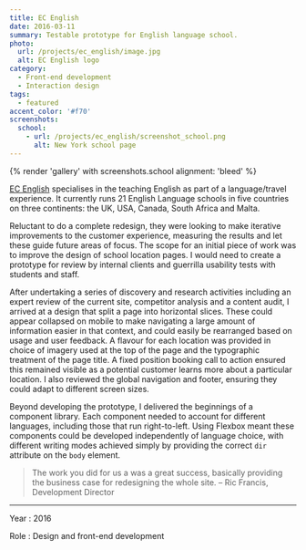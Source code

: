 ```yaml
---
title: EC English
date: 2016-03-11
summary: Testable prototype for English language school.
photo:
  url: /projects/ec_english/image.jpg
  alt: EC English logo
category:
  - Front-end development
  - Interaction design
tags:
  - featured
accent_color: '#f70'
screenshots:
  school:
    - url: /projects/ec_english/screenshot_school.png
      alt: New York school page
---
```

{% render 'gallery' with screenshots.school
  alignment: 'bleed'
%}

[EC English][1] specialises in the teaching English as part of a language/travel experience. It currently runs 21 English Language schools in five countries on three continents: the UK, USA, Canada, South Africa and Malta.

Reluctant to do a complete redesign, they were looking to make iterative improvements to the customer experience, measuring the results and let these guide future areas of focus. The scope for an initial piece of work was to improve the design of school location pages. I would need to create a prototype for review by internal clients and guerrilla usability tests with students and staff.

After undertaking a series of discovery and research activities including an expert review of the current site, competitor analysis and a content audit, I arrived at a design that split a page into horizontal slices. These could appear collapsed on mobile to make navigating a large amount of information easier in that context, and could easily be rearranged based on usage and user feedback. A flavour for each location was provided in choice of imagery used at the top of the page and the typographic treatment of the page title. A fixed position booking call to action ensured this remained visible as a potential customer learns more about a particular location. I also reviewed the global navigation and footer, ensuring they could adapt to different screen sizes.

Beyond developing the prototype, I delivered the beginnings of a component library. Each component needed to account for different languages, including those that run right-to-left. Using Flexbox meant these components could be developed independently of language choice, with different writing modes achieved simply by providing the correct `dir` attribute on the `body` element.

> The work you did for us a was a great success, basically providing the business case for redesigning the whole site.
> – Ric Francis, Development Director

---

Year
: 2016

Role
: Design and front-end development

[1]: https://www.ecenglish.com
